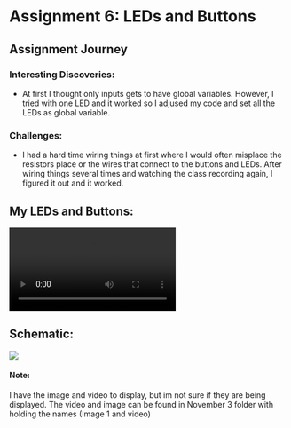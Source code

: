 # Assignment 6: LEDs and Buttons

## Assignment Journey

### Interesting Discoveries:

- At first I thought only inputs gets to have global variables. However, I tried with one LED and it worked so I adjused my code and set all the LEDs as global variable.


### Challenges:

- I had a hard time wiring things at first where I would often misplace the resistors place or the wires that connect to the buttons and LEDs. After wiring things several times and watching the class recording again, I figured it out and it worked.

## My LEDs and Buttons:

![](video.mov)

## Schematic:

![](Image1.png)



#### Note:
I have the image and video to display, but im not sure if they are being displayed. The video and image can be found in November 3 folder with holding the names (Image 1 and video)
